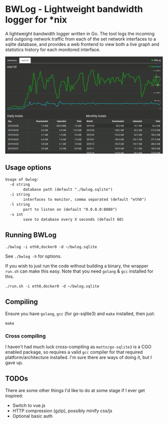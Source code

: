# BWLog - Lightweight bandwidth logger for *nix

A lightweight bandwidth logger written in Go. The tool logs the incoming and outgoing network traffic from each
of the set network interfaces to a sqlite database, and provides a web frontend to view both a live graph and
statistics history for each monitored interface.

![BWLog Screenshot](screenshot.png "BWLog Screenshot")


## Usage options

```
Usage of bwlog:
  -d string
        database path (default "./bwlog.sqlite")
  -i string
        interfaces to monitor, comma separated (default "eth0")
  -l string
        port to listen on (default "0.0.0.0:8080")
  -s int
        save to database every X seconds (default 60)
```


## Running BWLog

```shell
./bwlog -i eth0,docker0 -d ~/bwlog.sqlite
```

See `./bwlog -h` for options.

If you wish to just run the code without building a binary, the wrapper `run.sh` can make this easy.
Note that you need `golang` & `gcc` installed for this.


```shell
./run.sh -i eth0,docker0 -d ~/bwlog.sqlite
```


## Compiling

Ensure you have `golang`, `gcc` (for go-sqlite3) and `make` installed, then just:

```shell
make
```


### Cross compiling

I haven't had much luck cross-compiling as `mattn/go-sqlite3` is a CGO enabled package, so requires a valid `gcc`
compiler for that required platform/architecture installed. I'm sure there are ways of doing it, but I gave up.


## TODOs

There are some other things I'd like to do at some stage if I ever get inspired:

- Switch to vue.js
- HTTP compression (gzip), possibly minify css/js
- Optional basic auth
